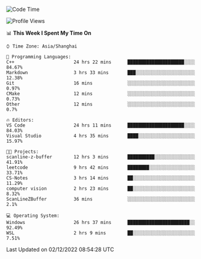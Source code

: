 <!--START_SECTION:waka-->
![Code Time](http://img.shields.io/badge/Code%20Time-409%20hrs%2027%20mins-blue)

![Profile Views](http://img.shields.io/badge/Profile%20Views-3-blue)

📊 **This Week I Spent My Time On** 

```text
⌚︎ Time Zone: Asia/Shanghai

💬 Programming Languages: 
C++                      24 hrs 22 mins      █████████████████████░░░░   84.67% 
Markdown                 3 hrs 33 mins       ███░░░░░░░░░░░░░░░░░░░░░░   12.38% 
Git                      16 mins             ░░░░░░░░░░░░░░░░░░░░░░░░░   0.97% 
CMake                    12 mins             ░░░░░░░░░░░░░░░░░░░░░░░░░   0.73% 
Other                    12 mins             ░░░░░░░░░░░░░░░░░░░░░░░░░   0.7%

🔥 Editors: 
VS Code                  24 hrs 11 mins      █████████████████████░░░░   84.03% 
Visual Studio            4 hrs 35 mins       ████░░░░░░░░░░░░░░░░░░░░░   15.97%

🐱‍💻 Projects: 
scanline-z-buffer        12 hrs 3 mins       ██████████░░░░░░░░░░░░░░░   41.91% 
leetcode                 9 hrs 42 mins       ████████░░░░░░░░░░░░░░░░░   33.71% 
CS-Notes                 3 hrs 14 mins       ██░░░░░░░░░░░░░░░░░░░░░░░   11.29% 
computer vision          2 hrs 23 mins       ██░░░░░░░░░░░░░░░░░░░░░░░   8.32% 
ScanLineZBuffer          36 mins             ░░░░░░░░░░░░░░░░░░░░░░░░░   2.1%

💻 Operating System: 
Windows                  26 hrs 37 mins      ███████████████████████░░   92.49% 
WSL                      2 hrs 9 mins        ██░░░░░░░░░░░░░░░░░░░░░░░   7.51%

```


 Last Updated on 02/12/2022 08:54:28 UTC
<!--END_SECTION:waka-->